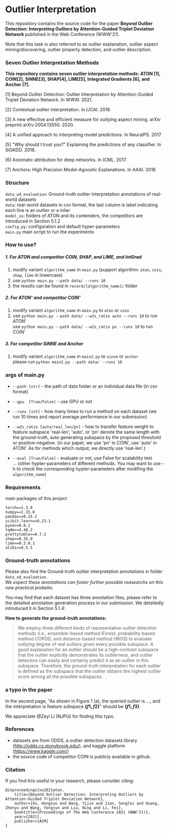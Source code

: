 # Outlier Interpretation

This repository contains the source code for the paper **Beyond Outlier Detection: Interpreting Outliers by  Attention-Guided Triplet Deviation Network** published in the Web Conference (WWW'21).   

Note that this task is also referred to as outlier explanation, outlier aspect mining/discovering, outlier property detection, and outlier description.



### Seven Outlier Interpretation Methods

**This repository contains seven outlier interpretation methods: ATON [1], COIN[2], SiNNE[3], SHAP[4], LIME[5], Integrated Gradients [6], and Anchor [7].**

[1] Beyond Outlier Detection: Outlier Interpretation by Attention-Guided Triplet Deviation Network. In WWW. 2021.

[2] Contextual outlier interpretation. In IJCAI. 2018.

[3] A new effective and efficient measure for outlying aspect mining. arXiv preprint arXiv:2004.13550. 2020.

[4] A unified approach to interpreting model predictions. In NeuraIPS. 2017

[5] "Why should I trust you?" Explaining the predictions of any classifier. In SIGKDD. 2016.

[6] Axiomatic attribution for deep networks. In ICML. 2017.

[7] Anchors: High Precision Model-Agnostic Explanations. In AAAI. 2018.



### Structure
`data_od_evaluation`: Ground-truth outlier interpretation annotations of real-world datasets  
`data`: real-world datasets in csv format, the last column is label indicating each line is an outlier or a inlier  
`model_xx`: folders of ATON and its contenders, the competitors are introduced in Section 5.1.2  
`config.py`: configuration and default hyper-parameters  
`main.py` main script to run the experiments



### How to use?
##### 1. For ATON and competitor COIN, SHAP, and LIME, and IntGrad
1. modify variant `algorithm_name` in `main.py` (support algorithm: `aton`, `coin`, `shap`, `lime`  in lowercase)
2. use `python main.py --path data/ --runs 10 `
3. the results can be found in `record/[algorithm_name]/` folder  

##### 2. For ATON' and competitor COIN' 
1. modify variant `algorithm_name` in `main.py` to `aton` or `coin`  
2. use `python main.py --path data/ --w2s_ratio auto --runs 10` to run ATON'  
   use `python main.py --path data/ --w2s_ratio pn --runs 10` to run COIN'  

##### 3. For competitor SiNNE and Anchor
1. modify variant `algorithm_name` in `main2.py` to `sinne` or `anchor`  
please run `python main2.py --path data/ --runs 10` 



### args of main.py
- `--path [str]`        - the path of data folder or an individual data file (in csv format)  

- `--gpu  [True/False]` - use GPU or not

- `--runs [int]`         - how many times to run a method on each dataset (we run 10 times and report average performance in our submission)

- `--w2s_ratio [auto/real_len/pn]`  - how to transfer feature weight to feature subspace 'real-len', 'auto', or 'pn' 
denote the same length with the ground-truth, auto generating subspace by the proposed threshold or positive-negative.
(in our paper, we use 'pn' in COIN', use 'auto' in ATON'. As for methods which output, we directly use 'real-len'.)

- `--eval [True/False]` - evaluate or not, use False for scalability test  
  ... (other hypter-parameters of different methods. You may want to use -h to check the corresponding hypter-parameters after modifing the `algorithm_name`)  

  

### Requirements
main packages of this project  
```
torch==1.3.0
numpy==1.15.0
pandas==0.25.2
scikit-learn==0.23.1
pyod==0.8.2
tqdm==4.48.2
prettytable==0.7.2
shap==0.35.0
lime==0.2.0.1
alibi==0.5.5
```



### Ground-truth annotations

Please also find the Ground-truth outlier interpretation annotations in folder `data_od_evaluation`.   
*We expect these annotations can foster further possible reasearchs on this new practical probelm.*  

You may find that each dataset has three annotation files, please refer to the detailed annotation generation process in our submission. We detailedly introduced it in Section 5.1.4:  

**How to generate the ground-truth annotations:**
>  We employ three different kinds of representative outlier detection methods (i.e., ensemble-based method iForest, probability-based method COPOD, and distance-based method HBOS) to evaluate outlying degree of real outliers given every possible subspace. A good explanation for an outlier should be a high-contrast subspace that the outlier explicitly demonstrates its outlierness, and outlier detectors can easily and certainly predict it as an outlier in this subspace. Therefore, the ground-truth interpretation for each outlier is defined as the subspace that the outlier obtains the highest outlier score among all the possible subspaces.



### a typo in the paper



In the second page, "As shown in Figure 1 (a), the queried outlier is ..., and the interpretation is feature subspace **$\{f1, f2\}$**" should be **$\{f1, f3\}$**.

We appreciate @Zeyi Li (NJPU) for finding this typo.  



### References
- datasets are from ODDS, a outlier detection datasets library (http://odds.cs.stonybrook.edu/), and kaggle platform (https://www.kaggle.com/)
- the source code of competitor COIN is publicly available in github. 



### Citation

If you find this useful in your research, please consider citing:
```
@inproceedings{xu2021aton,
	title={Beyond Outlier Detection: Interpreting Outliers by  Attention-Guided Triplet Deviation Network},
	author={Xu, Hongzuo and Wang, Yijie and Jian, Songlei and Huang, Zhenyu and Wang, Yongjun and Liu, Ning and Li, Fei},
	booktitle={Proceedings of The Web Conference 2021 (WWW’21)},
	year={2021},
	publisher={ACM}
}
```
